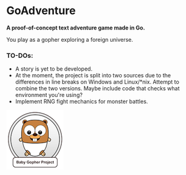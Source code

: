 # GoAdventure
__A proof-of-concept text adventure game made in Go.__

You play as a gopher exploring a foreign universe.

### TO-DOs:
* A story is yet to be developed.
* At the moment, the project is split into two sources
due to the differences in line breaks on Windows and
Linux/*nix. Attempt to combine the two versions. Maybe
include code that checks what environment you're using?
* Implement RNG fight mechanics for monster battles.

[![baby-gopher](https://raw.githubusercontent.com/drnic/babygopher-site/gh-pages/images/babygopher-badge.png)](http://www.babygopher.org)
